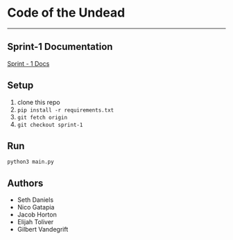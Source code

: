 # Code of the Undead
---
## Sprint-1 Documentation
[Sprint - 1 Docs](https://docs.google.com/document/d/1C2G8U8p-tBIkUrwwdTQZz-P4G9u9ERkW4uObry0RhCI/edit?usp=sharing)

## Setup
1. clone this repo
1. `pip install -r requirements.txt`
1. `git fetch origin`
1. `git checkout sprint-1`

## Run
`python3 main.py`

## Authors
* Seth Daniels
* Nico Gatapia
* Jacob Horton
* Elijah Toliver
* Gilbert Vandegrift
